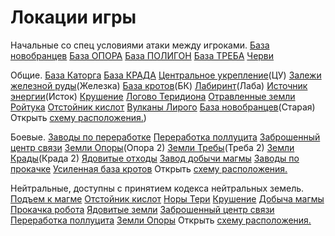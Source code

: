 # Локации игры
Начальные со спец условиями атаки между игроками.
[База новобранцев](/sys/world/map/pve/1)
[База ОПОРА](/sys/world/map/pve/2)
[База ПОЛИГОН](/sys/world/map/pve/3)
[База ТРЕБА](/sys/world/map/pve/5)
[Черви](/sys/world/map/pve/7)

Общие.
[База Каторга](/sys/world/map/common/4)
[База КРАДА](/sys/world/map/common/6)
[Центральное укрепление](/sys/world/map/common/8)(ЦУ)
[Залежи железной руды](/sys/world/map/common/9)(Железка)
[База кротов](/sys/world/map/common/10)(БК)
[Лабиринт](/sys/world/map/common/11)(Лаба)
[Источник энергии](/sys/world/map/common/15)(Исток)
[Крушение](/sys/world/map/common/16)
[Логово Теридиона](/sys/world/map/common/17)
[Отравленные земли Ройтука](/sys/world/map/common/18)
[Отстойник кислот](/sys/world/map/common/19)
[Вулканы Лирого](/sys/world/map/common/20)
[База новобранцев](/sys/world/map/common/33)(Старая)
Открыть [схему расположения.](/sys/world/map/common))

Боевые.
[Заводы по переработке](/sys/world/map/fight/21)
[Переработка поллуцита](/sys/world/map/fight/22)
[Заброшенный центр связи](/sys/world/map/fight/23)
[Земли Опоры](/sys/world/map/fight/24)(Опора 2)
[Земли Требы](/sys/world/map/fight/25)(Треба 2)
[Земли Крады](/sys/world/map/fight/26)(Крада 2)
[Ядовитые отходы](/sys/world/map/fight/28)
[Завод добычи магмы](/sys/world/map/fight/30)
[Заводы по прокачке](/sys/world/map/fight/31)
[Усиленная база кротов](/sys/world/map/fight/50)
Открыть [схему расположения.](/sys/world/map/fight)

Нейтральные, доступны с принятием кодекса нейтральных земель.
[Подъем к магме](/sys/world/map/neutral/40)
[Отстойник кислот](/sys/world/map/neutral/41)
[Норы Тери](/sys/world/map/neutral/42)
[Крушение](/sys/world/map/neutral/43)
[Добыча магмы](/sys/world/map/neutral/44)
[Прокачка робота](/sys/world/map/neutral/45)
[Ядовитые земли](/sys/world/map/neutral/46)
[Заброшенный центр связи](/sys/world/map/neutral/47)
[Переработка поллуцита](/sys/world/map/neutral/48)
[Земли Опоры](/sys/world/map/neutral/49)
Открыть [схему расположения.](/sys/world/map/neutral)